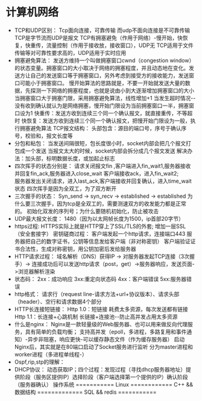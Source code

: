 计算机网络
============
* TCP和UDP区别： 
Tcp面向连接，可靠传输 而udp不面向连接是不可靠传输
TCP是字节流而UDP是报文
TCP有拥塞避免（作用于网络）-慢开始，快恢复，快重传，流量控制（作用于接收放，接收窗口），UDP无 
TCP适用于文件传输等对可靠性要求高的，UDP适用于实时应用 
* 拥塞避免算法： 
发送方维持一个叫做拥塞窗口cwnd（congestion window）的状态变量。拥塞窗口的大小取决于网络的拥塞程度，并且动态地在变化。发送方让自己的发送窗口等于拥塞窗口，另外考虑到接受方的接收能力，发送窗口可能小于拥塞窗口。 
慢开始算法的思路就是，不要一开始就发送大量的数据，先探测一下网络的拥塞程度，也就是说由小到大逐渐增加拥塞窗口的大小 
当拥塞窗口大于拥塞门限，采用拥塞避免算法，线性增加+1 
当发生超时情况--没有收到确认就认为是网络拥塞，慢开始门限设为当前拥塞窗口一半，拥塞窗口设为1 
快重传：发送方收到连续三个同一个确认报文，就直接重传，不等超时 
快恢复：发送方收到连续三个同一个确认报文，把慢开始门限设为一般，执行拥塞避免算法 
TCP报文结构： 
头部包含：源目的端口号，序号于确认序号，校验和，报文长度等 
* 分包和粘包： 
当发送间隔很短，包长度很小时，socket内部会把几个报文打包成一个发送 
当报文太大的时候，socket内部会拆分成几个报文发送 
解决办法：加头部，标明数据长度，或加起止标志 
* 四次挥手的状态分别是： 
请求关闭报文fin ,客户端进入fin_wait1,服务器接收并回复fin_ack,服务器进入close_wait 
客户端接收ack，进入fin_wait2;  
服务器发出关闭请求，进入last_ack,客户端接收并回复确认，进入time_wait状态 
四次挥手是因为全双工，为了双方断开 
* 三次握手的状态： 
Syn_send -> syn_recv -> established -> established 
为什么要三次握手，因为tcp是全双工的，需要测速双方的收发能力都是正常的。 
初始化双发的序列号；为什么要随机初始化，防止被攻击 
* UDP最大报文长度：
1480（因为以太网帧长度为1500，ip首部20字节） 
* https过程: 
HTTPS实际上就是HTTP穿上了SSL/TLS的外套; 增加一层SSL（安全套接字） 
密钥磋商过程： 
客户端发起一个http请求，连接端口443 
服务器把自己的数字证书，公钥等信息发给客户端（非对称密钥） 
客户端验证证书合法性，生成对称密钥，用公钥加密后发给服务器 
* HTTP请求过程： 
域名解析（DNS）获得IP -> 对服务器发起TCP连接（3次握手）-> 连接成功后可以发送http请求（post，get）->服务器响应，发送页面->浏览器解析渲染 
* 状态码： 
2xx：成功响应 3xx:重定向状态码 4xx：客户端错误 5xx:服务器错误 
* http格式： 
请求行（request line-请求方法+url+协议版本）、请求头部（header）、空行和请求数据4个部分 
* HTTP长连接短链接： 
Http 1.0：短链接 耗费太多资源，每次发送都有链接 
Http 1.1：长连接+心跳机制 
长链接+连接池--防止高并发占用太多资源 
* 什么是nginx： 
Nginx是一款轻量级的Web服务器、也可以用来做反向代理服务，具有简单的负载均衡； 
支持高并发（epoll，多进程，多路复用和事件通知）-异步非阻塞，响应更快-可以缓存静态文件（作为缓存服务器） 
启动Nginx后，其实就是在80端口启动了Socket服务进行监听 
分为master进程和worker进程（多进程单线程-） 
* Ospf,rip,stp的理解： 
* DHCP协议： 
动态获取IP；四个过程：发现过程（寻找dhcp服务器地址）提供阶段（服务区提供IP）选择阶段（客户端选择第一个提供的IP）确认阶段（服务器确认） 
操作系统 
===========
Linux 
============
C++ && 数据结构
=============
SQL && redis
===========
